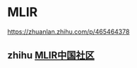 # MLIR

https://zhuanlan.zhihu.com/p/465464378



## zhihu [MLIR中国社区](https://www.zhihu.com/people/mlir-70)

